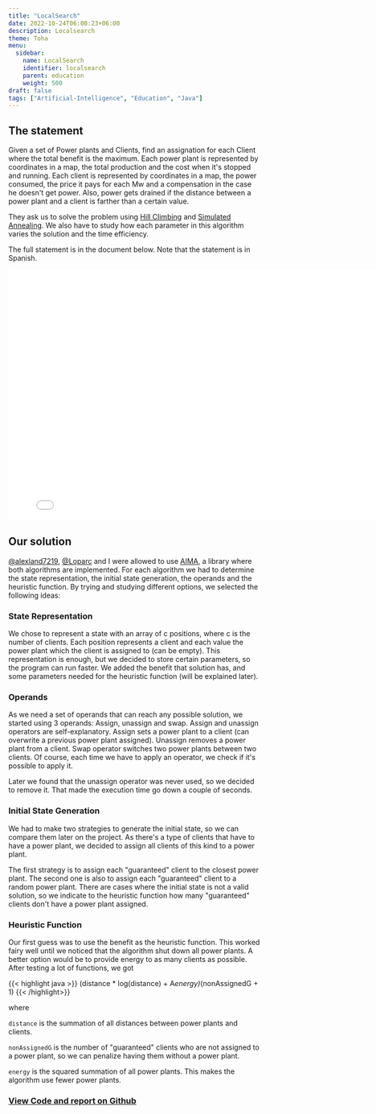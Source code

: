 ```yaml
---
title: "LocalSearch"
date: 2022-10-24T06:00:23+06:00
description: Localsearch
theme: Toha
menu:
  sidebar:
    name: LocalSearch
    identifier: localsearch
    parent: education
    weight: 500
draft: false
tags: ["Artificial-Intelligence", "Education", "Java"]
---
```


## The statement
Given a set of Power plants and Clients, find an assignation for each Client where the total benefit is the maximum. Each power plant is represented by coordinates in a map, the total production and the cost when it's stopped and running. Each client is represented by coordinates in a map, the power consumed, the price it pays for each Mw and a compensation in the case he doesn't get power. Also, power gets drained if the distance between a power plant and a client is farther than a certain value.

They ask us to solve the problem using [Hill Climbing](https://en.wikipedia.org/wiki/Hill_climbing) and [Simulated Annealing](https://en.wikipedia.org/wiki/Simulated_annealing). We also have to study how each parameter in this algorithm varies the solution and the time efficiency.

The full statement is in the document below. Note that the statement is in Spanish.

<embed src="PracticaBusqueda-local.pdf" width="800" height="500" type="application/pdf">

## Our solution
[@alexland7219](https://github.com/alexland7219), [@Loparc](https://github.com/Loparc) and I were allowed to use [AIMA](https://github.com/aimacode/aima-java), a library where both algorithms are implemented. For each algorithm we had to determine the state representation, the initial state generation, the operands and the heuristic function. By trying and studying different options, we selected the following ideas:

### State Representation
We chose to represent a state with an array of c positions, where c is the number of clients. Each position represents a client and each value the power plant which the client is assigned to (can be empty). This representation is enough, but we decided to store certain parameters, so the program can run faster. We added the benefit that solution has, and some parameters needed for the heuristic function (will be explained later).

### Operands
As we need a set of operands that can reach any possible solution, we started using 3 operands: Assign, unassign and swap. Assign and unassign operators are self-explanatory. Assign sets a power plant to a client (can overwrite a previous power plant assigned). Unassign removes a power plant from a client. Swap operator switches two power plants between two clients. Of course, each time we have to apply an operator, we check if it's possible to apply it.

Later we found that the unassign operator was never used, so we decided to remove it. That made the execution time go down a couple of seconds.

### Initial State Generation
We had to make two strategies to generate the initial state, so we can compare them later on the project. As there's a type of clients that have to have a power plant, we decided to assign all clients of this kind to a power plant.

The first strategy is to assign each "guaranteed" client to the closest power plant. The second one is also to assign each "guaranteed" client to a random power plant. There are cases where the initial state is not a valid solution, so we indicate to the heuristic function how many "guaranteed" clients don't have a power plant assigned.

### Heuristic Function
Our first guess was to use the benefit as the heuristic function. This worked fairy well until we noticed that the algorithm shut down all power plants. A better option would be to provide energy to as many clients as possible. After testing a lot of functions, we got

{{< highlight java >}}
(distance * log(distance) + A*energy)*(nonAssignedG + 1)
{{< /highlight>}}

where

`distance` is the summation of all distances between power plants and clients.

`nonAssignedG` is the number of "guaranteed" clients who are not assigned to a power plant, so we can penalize having them without a power plant.

`energy` is the squared summation of all power plants. This makes the algorithm use fewer power plants.

### [View Code and report on <i class="fab fa-github"></i>Github](https://github.com/BernatBC/LocalSearch) 
